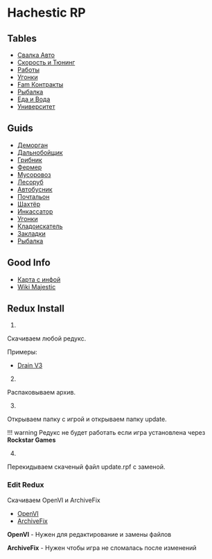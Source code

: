 # Hachestic RP

## Tables

- [Свалка Авто](https://docs.google.com/spreadsheets/d/1DtKOEIQe2MLZxrzdKf8-YMIkZYQyeDb8pKB8jcz4BoI/edit#gid=1338230962)
- [Скорость и Тюнинг](https://docs.google.com/spreadsheets/d/1lR3Ms3Lv4iarFd0zrpRIlZ1ipaa-1pDTtEkwlpnDO_s/edit#gid=0)
- [Работы](https://docs.google.com/spreadsheets/d/1N1hSs1lZK-2Eq8k4Jsnz4IFAeOGE8sbqNlodywuaGUc/edit?usp=sharing)
- [Угонки](https://docs.google.com/spreadsheets/d/16Y_DxNIrj4IhasDaIvPXQkSY80HDTYy_R8ekGE71TYg/edit?usp=sharing)
- [Fam Контракты](https://docs.google.com/spreadsheets/d/1eKIc5Fy1jBdKI2HI4DTJt3jEDvuJwMpbEHldppbNAHM/edit?gid=1647271584#gid=1647271584)
- [Рыбалка](https://docs.google.com/spreadsheets/d/1ZutUWG2tL6K-_aUstRYnMvVfCaEz9WvUiJJATfFGoeI/edit?gid=0#gid=0)
- [Еда и Вода](https://media.discordapp.net/attachments/989522990951714866/1293720465944346715/7a4071a9bf90dbea.png?ex=679e08d3&is=679cb753&hm=83c9737eae8939520be95dcbc60fb246433c7dbc59c3c81128089decc68c5f75&=&format=webp&quality=lossless&width=749&height=905)
- [Университет](https://images-ext-1.discordapp.net/external/9ZzNrwquCCw1xm9RpqU4jXlQ4NMOmbUDyAF3fsoD3hs/https/multibot.pro/api/embeds/images/drjp0y210fnee1si?format=webp&width=1920&height=516)


## Guids

- [Деморган](https://youtu.be/2-aQQbGKTZY)
- [Дальнобойщик](https://www.youtube.com/watch?v=qgQzmrzu-cQ)
- [Грибник](https://www.youtube.com/watch?v=5rb_ZgWah0s)
- [Фермер](https://www.youtube.com/watch?v=Bks1S5tZbiI)
- [Мусоровоз](https://www.youtube.com/watch?v=1VD5HdImJVs)
- [Лесоруб](https://www.youtube.com/watch?v=mmob8f2CRT0)
- [Автобусник](https://www.youtube.com/watch?v=OfQqMcxPZ0I)
- [Почтальон](https://www.youtube.com/watch?v=lC63Hjdikz4)
- [Шахтёр](https://www.youtube.com/watch?v=_OHN2TOLBrM)
- [Инкассатор](https://www.youtube.com/watch?v=KH5qHoLa3jE)
- [Угонки](https://www.youtube.com/watch?v=POR_1m82icg)
- [Кладоискатель](https://www.youtube.com/watch?v=iQEfF5PEVpo)
- [Закладки](https://www.youtube.com/watch?v=DJfBF2EMgJg)
- [Рыбалка](https://youtu.be/ejtGhAmPMec)


## Good Info

- [Карта с инфой](https://youtu.be/tvhKagpMGRY)
- [Wiki Majestic](https://wiki.majestic-rp.ru/)


## Redux Install

1. 
Скачиваем любой редукс.

Примеры:

- [Drain V3](https://drive.google.com/drive/folders/1FVPkq57NDF8y-KRUrZ8d177KXGRekE3P?usp=sharing)

2.
Распаковываем архив.

3.
Открываем папку с игрой и открываем папку update.

!!! warning
    Редукс не будет работать если игра установлена через **Rockstar Games**

4.
Перекидываем скаченый файл update.rpf с заменой.

### Edit Redux

Скачиваем OpenVI и ArchiveFix

- [OpenVI](https://openiv.com/)
- [ArchiveFix](https://drive.google.com/file/d/1X6X8CBJaUSqpIT-fr0JbEHUPUr_GzVEk/view?usp=sharing)

**OpenVI** - Нужен для редактирование и замены файлов

**ArchiveFix** - Нужен чтобы игра не сломалась после изменений